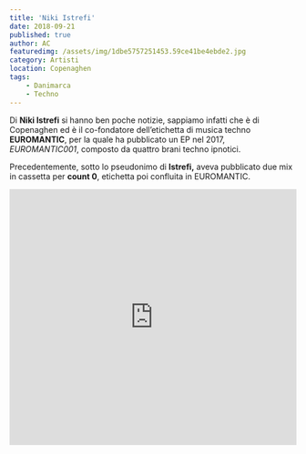```yaml
---
title: 'Niki Istrefi'
date: 2018-09-21
published: true
author: AC
featuredimg: /assets/img/1dbe5757251453.59ce41be4ebde2.jpg
category: Artisti
location: Copenaghen
tags:
    - Danimarca
    - Techno
---
```

Di **Niki Istrefi** si hanno ben poche notizie, sappiamo infatti che è di Copenaghen ed è il co-fondatore dell’etichetta di musica techno **EUROMANTIC**, per la quale ha pubblicato un EP nel 2017, *EUROMANTIC001*, composto da quattro brani techno ipnotici.

Precedentemente, sotto lo pseudonimo di **Istrefi,** aveva pubblicato due mix in cassetta per **count 0**, etichetta poi confluita in EUROMANTIC.  
<iframe allow="autoplay" frameborder="no" height="450" scrolling="no" src="http://w.soundcloud.com/player/?url=http%3A//api.soundcloud.com/playlists/648352491%3Fsecret_token%3Ds-beoX9&color=%23383838&auto_play=false&hide_related=false&show_comments=true&show_user=true&show_reposts=false&show_teaser=true&visual=true" width="100%"></iframe>
